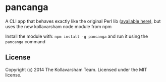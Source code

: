# pancanga

A CLI app that behaves exactly like the original Perl lib ([available here](http://www.cc.kyoto-su.ac.jp/~yanom/sanskrit/pancanga/)), but uses the new kollavarsham node module from npm

Install the module with: `npm install -g pancanga` and run it using the `pancanga` command

## License
Copyright (c) 2014 The Kollavarsham Team. Licensed under the MIT license.
